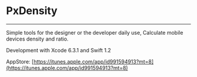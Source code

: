 # PxDensity
---- 
Simple tools for the designer or the developer daily use,
Calculate mobile devices density and ratio.

Development with Xcode 6.3.1 and Swift 1.2

AppStore: [https://itunes.apple.com/app/id991594913?mt=8](https://itunes.apple.com/app/id991594913?mt=8)

